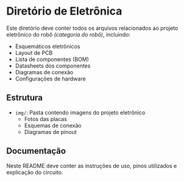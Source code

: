 # Diretório de Eletrônica

Este diretório deve conter todos os arquivos relacionados ao projeto eletrônico do robô *(categoria do robô)*, incluindo:

- Esquemáticos eletrônicos
- Layout de PCB
- Lista de componentes (BOM)
- Datasheets dos componentes
- Diagramas de conexão
- Configurações de hardware

## Estrutura

- `img/`: Pasta contendo imagens do projeto eletrônico
  - Fotos das placas
  - Esquemas de conexão
  - Diagramas de pinout

## Documentação

Neste README deve conter as instruções de uso, pinos utilizados e explicação do circuito.